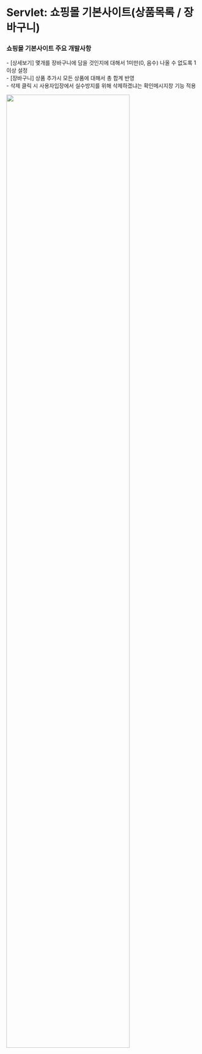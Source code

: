 <h1>Servlet: 쇼핑몰 기본사이트(상품목록 / 장바구니)</h1>
<h3>쇼핑몰 기본사이트 주요 개발사항</h3>
<p> 
- [상세보기] 몇개를 장바구니에 담을 것인지에 대해서 1미만(0, 음수) 나올 수 없도록 1 이상 설정
  <br/>
- [장바구니] 상품 추가시 모든 상품에 대해서 총 합계 반영
  <br/>
- 삭제 클릭 시 사용자입장에서 실수방지를 위해 삭제하겠냐는 확인메시지창 기능 적용
</p>
<img width="80%" src="https://github.com/jjun-panda/JunJSP_Servlet/assets/85145857/56c329f3-6ddd-467a-9f61-bb991000bc37"/>
